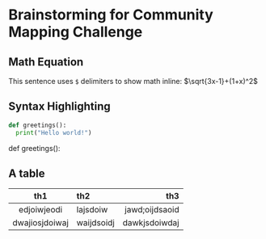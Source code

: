 #  Brainstorming for Community Mapping Challenge
## Math Equation
This sentence uses `$` delimiters to show math inline:  $\sqrt{3x-1}+(1+x)^2$

## Syntax Highlighting
``` python
def greetings():
  print("Hello world!")
```
def greetings():
## A table
|th1|th2|th3|
|:-:|:--|--:|
|edjoiwjeodi|lajsdoiw|jawd;oijdsaoid|
|dwajiosjdoiwaj|waijdsoidj|dawkjsdoiwdaj|
